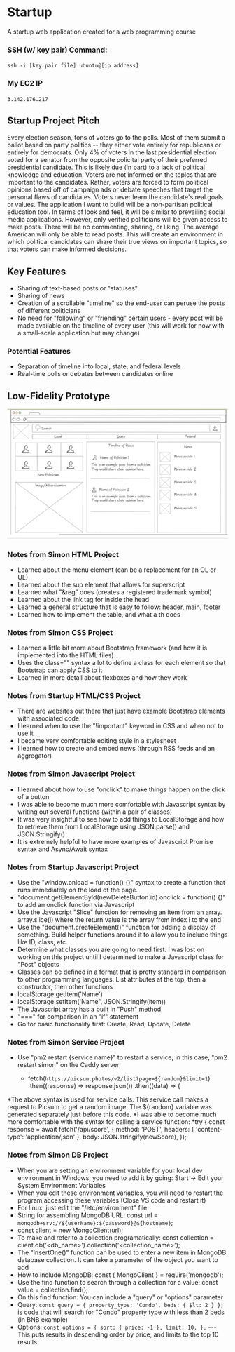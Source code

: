 # Startup
A startup web application created for a web programming course

### SSH (w/ key pair) Command: 
`ssh -i [key pair file] ubuntu@[ip address]`

### My EC2 IP 
`3.142.176.217`


## Startup Project Pitch
Every election season, tons of voters go to the polls. Most of them submit a ballot based on party politics -- they either vote entirely for republicans or entirely for democrats. Only 4% of voters in the last presidential election voted for a senator from the opposite policital party of their preferred presidential candidate. This is likely due (in part) to a lack of political knowledge and education. Voters are not informed on the topics that are important to the candidates. Rather, voters are forced to form political opinions based off of campaign ads or debate speeches that target the personal flaws of candidates. Voters never learn the candidate's real goals or values. The application I want to build will be a non-partisan political education tool. In terms of look and feel, it will be similar to prevailing social media applications. However, only verified politicians will be given access to make posts. There will be no commenting, sharing, or liking. The average American will only be able to read posts. This will create an environment in which political candidates can share their true views on important topics, so that voters can make informed decisions.

## Key Features
* Sharing of text-based posts or "statuses"
* Sharing of news
* Creation of a scrollable "timeline" so the end-user can peruse the posts of different politicians
* No need for "following" or "friending" certain users - every post will be made available on the timeline of every user (this will work for now with a small-scale application but may change)

### Potential Features
* Separation of timeline into local, state, and federal levels
* Real-time polls or debates between candidates online

## Low-Fidelity Prototype
![Wireframe for the Project Specification Assignment](Images/Wireframe_for_Startup.png)



### Notes from Simon HTML Project
* Learned about the menu element (can be a replacement for an OL or UL)
* Learned about the sup element that allows for superscript
* Learned what "&reg" does (creates a registered trademark symbol)
* Learned about the link tag for inside the head
* Learned a general structure that is easy to follow: header, main, footer
* Learned how to implement the table, and what a th does


### Notes from Simon CSS Project
* Learned a little bit more about Bootstrap framework (and how it is implemented into the HTML files)
* Uses the class="" syntax a lot to define a class for each element so that Bootstrap can apply CSS to it
* Learned in more detail about flexboxes and how they work



### Notes from Startup HTML/CSS Project
* There are websites out there that just have example Bootstrap elements with associated code.
* I learned when to use the "!important" keyword in CSS and when not to use it
* I became very comfortable editing style in a stylesheet
* I learned how to create and embed news (through RSS feeds and an aggregator)


### Notes from Simon Javascript Project
* I learned about how to use "onclick" to make things happen on the click of a button
* I was able to become much more comfortable with Javascript syntax by writing out several functions (within a pair of classes)
* It was very insightful to see how to add things to LocalStorage and how to retrieve them from LocalStorage using JSON.parse() and JSON.Stringify()
* It is extremely helpful to have more examples of Javascript Promise syntax and Async/Await syntax


### Notes from Startup Javascript Project
* Use the "window.onload = function() {}" syntax to create a function that runs immediately on the load of the page.
* "document.getElementById(newDeleteButton.id).onclick = function() {}" to add an onclick function via Javascript
* Use the Javascript "Slice" function for removing an item from an array. array.slice(i) where the return value is the array from index i to the end
* Use the "document.createElement()" function for adding a display of something. Build helper functions around it to allow you to include things like ID, class, etc.
* Determine what classes you are going to need first. I was lost on working on this project until I determined to make a Javascript class for "Post" objects
* Classes can be defined in a format that is pretty standard in comparison to other programming languages. List attributes at the top, then a constructor, then other functions
* localStorage.getItem('Name')
* localStorage.setItem('Name", JSON.Stringify(item))
* The Javascript array has a built in "Push" method
* "===" for comparison in an "if" statement
* Go for basic functionality first: Create, Read, Update, Delete

### Notes from Simon Service Project
* Use "pm2 restart {service name}" to restart a service; in this case, "pm2 restart simon" on the Caddy server

    * fetch(`https://picsum.photos/v2/list?page=${random}&limit=1`)
        .then((response) => response.json())
        .then((data) => {
        
*The above syntax is used for service calls. This service call makes a request to Picsum to get a random image. The ${random} variable was generated separately just before this code.
*I was able to become much more comfortable with the syntax for calling a service function:
       *try {
         const response = await fetch('/api/score', {
           method: 'POST',
           headers: { 'content-type': 'application/json' },
           body: JSON.stringify(newScore),
         });
         
         
         
### Notes from Simon DB Project
* When you are setting an environment variable for your local dev environment in Windows, you need to add it by going: Start -> Edit your System Environment Variables
* When you edit these environment variables, you will need to restart the program accessing these variables (Close VS code and restart it)
* For linux, just edit the "/etc/environment" file
* String for assembling MongoDB URL:      const url = ``mongodb+srv://${userName}:${password}@${hostname}``;
* const client = new MongoClient(url);
* To make and refer to a collection programatically: const collection = client.db('<db_name>').collection('<collection_name>');
* The "insertOne()" function can be used to enter a new item in MongoDB database collection. It can take a parameter of the object you want to add
* How to include MongoDB: const { MongoClient } = require('mongodb');
* Use the find function to search through a collection for a value: const value = collection.find();
* On this find function: You can include a "query" or "options" parameter
* Query: `const query = { property_type: 'Condo', beds: { $lt: 2 } };` is code that will search for "Condo" property type with less than 2 beds (in BNB example)
* Options: `const options = { sort: { price: -1 }, limit: 10, };`   --- This puts results in descending order by price, and limits to the top 10 results
